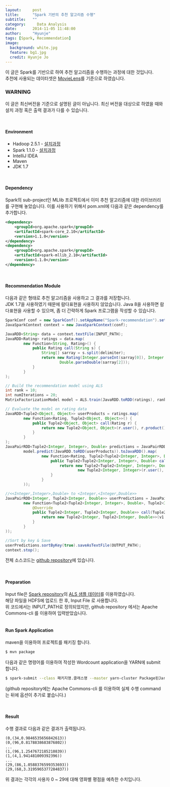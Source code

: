 ```yaml
---
layout:     post
title:      "Spark 기반의 추천 알고리즘 수행"
subtitle:   ""
category:	  Data Analysis
date:       2014-11-05 11:48:00
author:     "Hyunje"
tags: [Spark, Recommendation]
image:
  background: white.jpg
  feature: bg1.jpg
  credit: Hyunje Jo
---
```



이 글은 Spark를 기반으로 하여 추천 알고리즘을 수행하는 과정에 대한 것입니다.<br>
추천에 사용되는 데이터셋은 [MovieLens](http://grouplens.org/datasets/movielens/)를 기준으로 하였습니다.


### WARNING
이 글은 최신버전을 기준으로 설명된 글이 아닙니다. 최신 버전을 대상으로 하였을 때와 설치 과정 혹은 출력 결과가 다를 수 있습니다.

<br>


#### Environment
- Hadoop 2.5.1 - [설치과정](http://hyunje.com/post/os-xe-hadoop2-dot-5-1-seolcihagi/)
- Spark 1.1.0 - [설치과정](http://hyunje.com/post/spark-1-dot-1-0-seolci,-hadoop-2-dot-5-.1gwayi-yeondong/)
- IntelliJ IDEA
- Maven 
- JDK 1.7

<br>

#### Dependency
Spark의 sub-project인 MLlib 프로젝트에서 이미 추천 알고리즘에 대한 라이브러리를 구현해 놓았습니다. 이를 사용하기 위해서 pom.xml에 다음과 같은 dependency를 추가합니다.

```xml
<dependency>
    <groupId>org.apache.spark</groupId>
    <artifactId>spark-core_2.10</artifactId>
    <version>1.1.0</version>
</dependency>
<dependency>
    <groupId>org.apache.spark</groupId>
    <artifactId>spark-mllib_2.10</artifactId>
    <version>1.1.0</version>
</dependency>
```

<br>

#### Recommendation Module
다음과 같은 형태로 추천 알고리즘을 사용하고 그 결과를 저장합니다.<br>
JDK 1.7을 사용하였기 때문에 람다표현을 사용하지 않았습니다. Java 8을 사용하면 람다표현을 사용할 수 있으며, 좀 더 간략하게 Spark 프로그램을 작성할 수 있습니다.

```java
SparkConf conf = new SparkConf().setAppName("Spark-recommendation").setMaster("yarn-cluster");
JavaSparkContext context = new JavaSparkContext(conf);

JavaRDD<String> data = context.textFile(INPUT_PATH);
JavaRDD<Rating> ratings = data.map(
        new Function<String, Rating>() {
            public Rating call(String s) {
                String[] sarray = s.split(delimiter);
                return new Rating(Integer.parseInt(sarray[0]), Integer.parseInt(sarray[1]),
                        Double.parseDouble(sarray[2]));
            }
        }
);

// Build the recommendation model using ALS
int rank = 10;
int numIterations = 20;
MatrixFactorizationModel model = ALS.train(JavaRDD.toRDD(ratings), rank, numIterations, 0.01);

// Evaluate the model on rating data
JavaRDD<Tuple2<Object, Object>> userProducts = ratings.map(
        new Function<Rating, Tuple2<Object, Object>>() {
            public Tuple2<Object, Object> call(Rating r) {
                return new Tuple2<Object, Object>(r.user(), r.product());
            }
        }
);
JavaPairRDD<Tuple2<Integer, Integer>, Double> predictions = JavaPairRDD.fromJavaRDD(
        model.predict(JavaRDD.toRDD(userProducts)).toJavaRDD().map(
                new Function<Rating, Tuple2<Tuple2<Integer, Integer>, Double>>() {
                    public Tuple2<Tuple2<Integer, Integer>, Double> call(Rating r) {
                        return new Tuple2<Tuple2<Integer, Integer>, Double>(
                                new Tuple2<Integer, Integer>(r.user(), r.product()), r.rating());
                    }
                }
        ));

//<<Integer,Integer>,Double> to <Integer,<Integer,Double>>
JavaPairRDD<Integer, Tuple2<Integer, Double>> userPredictions = JavaPairRDD.fromJavaRDD(predictions.map(
        new Function<Tuple2<Tuple2<Integer, Integer>, Double>, Tuple2<Integer, Tuple2<Integer, Double>>>() {
            @Override
            public Tuple2<Integer, Tuple2<Integer, Double>> call(Tuple2<Tuple2<Integer, Integer>, Double> v1) throws Exception {
                return new Tuple2<Integer, Tuple2<Integer, Double>>(v1._1()._1(), new Tuple2<Integer, Double>(v1._1()._2(), v1._2()));
            }
        }
));

//Sort by key & Save
userPredictions.sortByKey(true).saveAsTextFile(OUTPUT_PATH);
context.stop();
```

전체 소스코드는 [github repository](https://github.com/RetrieverJo/Spark-Example)에 있습니다.

<br>

#### Preparation
Input file은 [Spark repository](https://github.com/apache/spark)의 [ALS 샘플 데이터](https://github.com/apache/spark/blob/master/data/mllib/sample_movielens_data.txt)를 이용하였습니다.<br>
해당 파일을 HDFS에 업로드 한 후,  Input File 로 사용합니다.<br>
위 코드에서는 INPUT_PATH로 정의되었지만, github repository 에서는 Apache Commons-cli 를 이용하여 입력받았습니다.
<br>
<br>


#### Run Spark Application
maven을 이용하여 프로젝트를 패키징 합니다.

```bash
$ mvn package
```
다음과 같은 명령어를 이용하여 작성한 Wordcount application을 YARN에 submit 합니다.

```bash
$ spark-submit --class 패키지명.클래스명 --master yarn-cluster Package된Jar파일.jar
```
(github repository에는 Apache Commons-cli 를 이용하여 실제 수행 command는 뒤에 옵션이 추가로 붙습니다.)

<br>

#### Result
수행 결과로 다음과 같은 결과가 출력됩니다.

```
(0,(34,0.9846535656842613))
(0,(96,0.8178838683876802))
...
(1,(96,1.2547672185210839))
(1,(4,1.941481009392396))
...
(29,(86,1.0588376599353693))
(29,(68,3.3195965377284837))
```

위 결과는 각각의 사용자 0 ~ 29에 대해 영화별 평점을 예측한 수치입니다.
